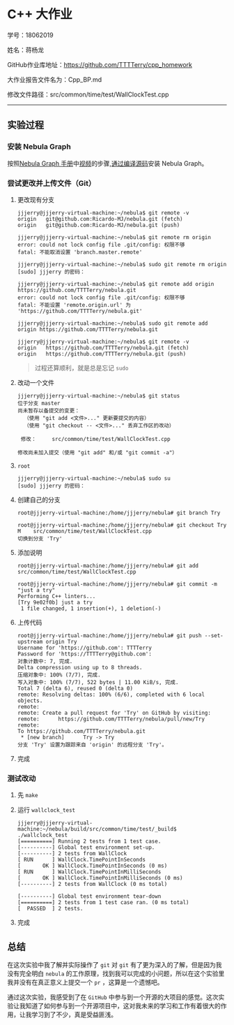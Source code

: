 # C++ 大作业

学号：18062019

姓名：蒋杨龙

GitHub作业库地址：<https://github.com/TTTTerry/cpp_homework> 

大作业报告文件名为：Cpp_BP.md 

修改文件路径：src/common/time/test/WallClockTest.cpp

---

## 实验过程

### 安装 Nebula Graph

按照[Nebula Graph 手册](https://github.com/vesoft-inc/nebula/tree/master/docs/manual-CN )中[视频](https://space.bilibili.com/472621355 )的步骤,[通过编译源码](https://www.bilibili.com/video/av78217553 )安装 Nebula Graph。

### 尝试更改并上传文件（Git）

1. 更改现有分支

   ```
   jjjerry@jjjerry-virtual-machine:~/nebula$ git remote -v
   origin	git@github.com:Ricardo-MJ/nebula.git (fetch)
   origin	git@github.com:Ricardo-MJ/nebula.git (push)
   
   jjjerry@jjjerry-virtual-machine:~/nebula$ git remote rm origin
   error: could not lock config file .git/config: 权限不够
   fatal: 不能取消设置 'branch.master.remote'
   
   jjjerry@jjjerry-virtual-machine:~/nebula$ sudo git remote rm origin
   [sudo] jjjerry 的密码： 
   
   jjjerry@jjjerry-virtual-machine:~/nebula$ git remote add origin https://github.com/TTTTerry/nebula.git
   error: could not lock config file .git/config: 权限不够
   fatal: 不能设置 'remote.origin.url' 为 'https://github.com/TTTTerry/nebula.git'
   
   jjjerry@jjjerry-virtual-machine:~/nebula$ sudo git remote add origin https://github.com/TTTTerry/nebula.git
   
   jjjerry@jjjerry-virtual-machine:~/nebula$ git remote -v
   origin	https://github.com/TTTTerry/nebula.git (fetch)
   origin	https://github.com/TTTTerry/nebula.git (push)
   ```

   > 过程还算顺利，就是总是忘记 `sudo` 

2. 改动一个文件

   ```
   jjjerry@jjjerry-virtual-machine:~/nebula$ git status
   位于分支 master
   尚未暂存以备提交的变更：
     （使用 "git add <文件>..." 更新要提交的内容）
     （使用 "git checkout -- <文件>..." 丢弃工作区的改动）
   
   	修改：     src/common/time/test/WallClockTest.cpp
   
   修改尚未加入提交（使用 "git add" 和/或 "git commit -a"）
   ```

3. `root`

   ```
   jjjerry@jjjerry-virtual-machine:~/nebula$ sudo su
   [sudo] jjjerry 的密码： 
   ```

4. 创建自己的分支

   ```
   root@jjjerry-virtual-machine:/home/jjjerry/nebula# git branch Try
   
   root@jjjerry-virtual-machine:/home/jjjerry/nebula# git checkout Try
   M	src/common/time/test/WallClockTest.cpp
   切换到分支 'Try'
   ```

5. 添加说明

   ```
   root@jjjerry-virtual-machine:/home/jjjerry/nebula# git add src/common/time/test/WallClockTest.cpp 
   
   root@jjjerry-virtual-machine:/home/jjjerry/nebula# git commit -m "just a try"
   Performing C++ linters...
   [Try 9e02f0b] just a try
    1 file changed, 1 insertion(+), 1 deletion(-)
   ```

6. 上传代码

   ```
   root@jjjerry-virtual-machine:/home/jjjerry/nebula# git push --set-upstream origin Try
   Username for 'https://github.com': TTTTerry
   Password for 'https://TTTTerry@github.com': 
   对象计数中: 7, 完成.
   Delta compression using up to 8 threads.
   压缩对象中: 100% (7/7), 完成.
   写入对象中: 100% (7/7), 522 bytes | 11.00 KiB/s, 完成.
   Total 7 (delta 6), reused 0 (delta 0)
   remote: Resolving deltas: 100% (6/6), completed with 6 local objects.
   remote: 
   remote: Create a pull request for 'Try' on GitHub by visiting:
   remote:      https://github.com/TTTTerry/nebula/pull/new/Try
   remote: 
   To https://github.com/TTTTerry/nebula.git
    * [new branch]      Try -> Try
   分支 'Try' 设置为跟踪来自 'origin' 的远程分支 'Try'。
   ```

7. 完成

### 测试改动

1. 先 `make` 

2. 运行 `wallclock_test`

   ```
   jjjerry@jjjerry-virtual-machine:~/nebula/build/src/common/time/test/_build$ ./wallclock_test 
   [==========] Running 2 tests from 1 test case.
   [----------] Global test environment set-up.
   [----------] 2 tests from WallClock
   [ RUN      ] WallClock.TimePointInSeconds
   [       OK ] WallClock.TimePointInSeconds (0 ms)
   [ RUN      ] WallClock.TimePointInMilliSeconds
   [       OK ] WallClock.TimePointInMilliSeconds (0 ms)
   [----------] 2 tests from WallClock (0 ms total)
   
   [----------] Global test environment tear-down
   [==========] 2 tests from 1 test case ran. (0 ms total)
   [  PASSED  ] 2 tests.
   ```

3. 完成

## 总结

在这次实验中我了解并实际操作了 `git` 对 `git` 有了更为深入的了解，但是因为我没有完全明白 `nebula` 的工作原理，找到我可以完成的小问题，所以在这个实验里我并没有在真正意义上提交一个 `pr` ，这算是一个遗憾吧。

通过这次实验，我感受到了在 `GitHub` 中参与到一个开源的大项目的感觉。这次实验让我知道了如何参与到一个开源项目中，这对我未来的学习和工作有着很大的作用，让我学习到了不少，真是受益匪浅。